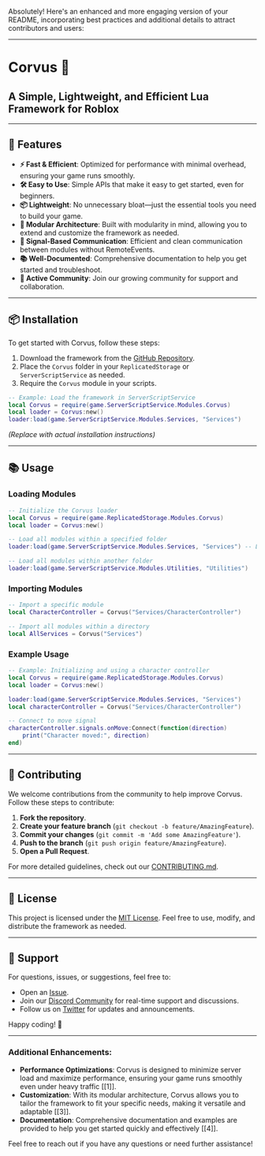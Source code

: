 Absolutely! Here's an enhanced and more engaging version of your README, incorporating best practices and additional details to attract contributors and users:

---

# Corvus 🌟

## A **Simple**, **Lightweight**, and **Efficient** Lua Framework for Roblox

---

## 🚀 Features

- **⚡ Fast & Efficient**: Optimized for performance with minimal overhead, ensuring your game runs smoothly.
- **🛠️ Easy to Use**: Simple APIs that make it easy to get started, even for beginners.
- **📦 Lightweight**: No unnecessary bloat—just the essential tools you need to build your game.
- **🧩 Modular Architecture**: Built with modularity in mind, allowing you to extend and customize the framework as needed.
- **🔌 Signal-Based Communication**: Efficient and clean communication between modules without RemoteEvents.
- **📚 Well-Documented**: Comprehensive documentation to help you get started and troubleshoot.
- **🤝 Active Community**: Join our growing community for support and collaboration.

---

## 📦 Installation

To get started with Corvus, follow these steps:

1. Download the framework from the [GitHub Repository](https://github.com/xsiuph/Corvus-Framework).
2. Place the `Corvus` folder in your `ReplicatedStorage` or `ServerScriptService` as needed.
3. Require the `Corvus` module in your scripts.

```lua
-- Example: Load the framework in ServerScriptService
local Corvus = require(game.ServerScriptService.Modules.Corvus)
local loader = Corvus:new()
loader:load(game.ServerScriptService.Modules.Services, "Services")
```

*(Replace with actual installation instructions)*

---

## 📚 Usage

### Loading Modules

```lua
-- Initialize the Corvus loader
local Corvus = require(game.ReplicatedStorage.Modules.Corvus)
local loader = Corvus:new()

-- Load all modules within a specified folder
loader:load(game.ServerScriptService.Modules.Services, "Services") -- Loads all modules inside of Modules.Services into "Corvus.cache.Services"

-- Load all modules within another folder
loader:load(game.ServerScriptService.Modules.Utilities, "Utilities")
```

### Importing Modules

```lua
-- Import a specific module
local CharacterController = Corvus("Services/CharacterController")

-- Import all modules within a directory
local AllServices = Corvus("Services")
```

### Example Usage

```lua
-- Example: Initializing and using a character controller
local Corvus = require(game.ReplicatedStorage.Modules.Corvus)
local loader = Corvus:new()

loader:load(game.ServerScriptService.Modules.Services, "Services")
local characterController = Corvus("Services/CharacterController")

-- Connect to move signal
characterController.signals.onMove:Connect(function(direction)
    print("Character moved:", direction)
end)
```

---

## 🤝 Contributing

We welcome contributions from the community to help improve Corvus. Follow these steps to contribute:

1. **Fork the repository**.
2. **Create your feature branch** (`git checkout -b feature/AmazingFeature`).
3. **Commit your changes** (`git commit -m 'Add some AmazingFeature'`).
4. **Push to the branch** (`git push origin feature/AmazingFeature`).
5. **Open a Pull Request**.

For more detailed guidelines, check out our [CONTRIBUTING.md](CONTRIBUTING.md).

---

## 📄 License

This project is licensed under the [MIT License](LICENSE.md). Feel free to use, modify, and distribute the framework as needed.

---

## 💬 Support

For questions, issues, or suggestions, feel free to:

- Open an [Issue](https://github.com/xsiuph/Corvus-Framework/issues).
- Join our [Discord Community](https://discord.gg/your-discord-link) for real-time support and discussions.
- Follow us on [Twitter](https://twitter.com/CorvusFramework) for updates and announcements.

Happy coding! 🚀

---

### Additional Enhancements:

- **Performance Optimizations**: Corvus is designed to minimize server load and maximize performance, ensuring your game runs smoothly even under heavy traffic [[1]].
- **Customization**: With its modular architecture, Corvus allows you to tailor the framework to fit your specific needs, making it versatile and adaptable [[3]].
- **Documentation**: Comprehensive documentation and examples are provided to help you get started quickly and effectively [[4]].

Feel free to reach out if you have any questions or need further assistance!
